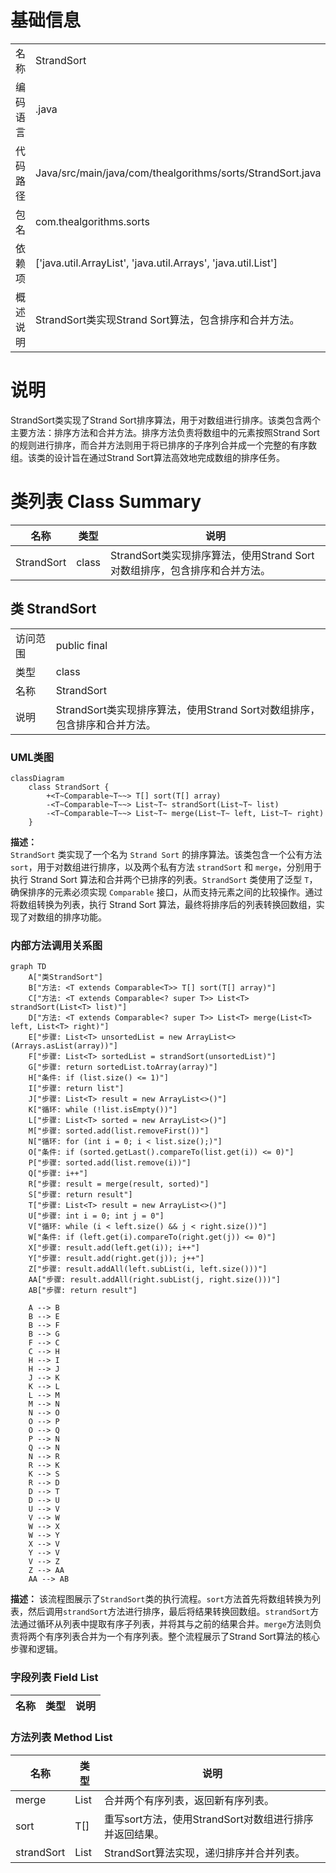 # 基础信息

|      |      |
|------|------|
| 名称 | StrandSort |
| 编码语言 | .java |
| 代码路径 | Java/src/main/java/com/thealgorithms/sorts/StrandSort.java |
| 包名 | com.thealgorithms.sorts |
| 依赖项 | ['java.util.ArrayList', 'java.util.Arrays', 'java.util.List'] |
| 概述说明 | StrandSort类实现Strand Sort算法，包含排序和合并方法。 |

# 说明

StrandSort类实现了Strand Sort排序算法，用于对数组进行排序。该类包含两个主要方法：排序方法和合并方法。排序方法负责将数组中的元素按照Strand Sort的规则进行排序，而合并方法则用于将已排序的子序列合并成一个完整的有序数组。该类的设计旨在通过Strand Sort算法高效地完成数组的排序任务。

# 类列表 Class Summary

| 名称   | 类型  | 说明 |
|-------|------|-------------|
| StrandSort | class | StrandSort类实现排序算法，使用Strand Sort对数组排序，包含排序和合并方法。 |



## 类 StrandSort

|      |      |
|------|------|
| 访问范围 | public final |
| 类型 | class |
| 名称 | StrandSort |
| 说明 | StrandSort类实现排序算法，使用Strand Sort对数组排序，包含排序和合并方法。 |


### UML类图

```mermaid
classDiagram
    class StrandSort {
        +<T~Comparable~T~~> T[] sort(T[] array)
        -<T~Comparable~T~~> List~T~ strandSort(List~T~ list)
        -<T~Comparable~T~~> List~T~ merge(List~T~ left, List~T~ right)
    }
```

**描述：**  
`StrandSort` 类实现了一个名为 `Strand Sort` 的排序算法。该类包含一个公有方法 `sort`，用于对数组进行排序，以及两个私有方法 `strandSort` 和 `merge`，分别用于执行 Strand Sort 算法和合并两个已排序的列表。`StrandSort` 类使用了泛型 `T`，确保排序的元素必须实现 `Comparable` 接口，从而支持元素之间的比较操作。通过将数组转换为列表，执行 Strand Sort 算法，最终将排序后的列表转换回数组，实现了对数组的排序功能。


### 内部方法调用关系图

```mermaid
graph TD
    A["类StrandSort"]
    B["方法: <T extends Comparable<T>> T[] sort(T[] array)"]
    C["方法: <T extends Comparable<? super T>> List<T> strandSort(List<T> list)"]
    D["方法: <T extends Comparable<? super T>> List<T> merge(List<T> left, List<T> right)"]
    E["步骤: List<T> unsortedList = new ArrayList<>(Arrays.asList(array))"]
    F["步骤: List<T> sortedList = strandSort(unsortedList)"]
    G["步骤: return sortedList.toArray(array)"]
    H["条件: if (list.size() <= 1)"]
    I["步骤: return list"]
    J["步骤: List<T> result = new ArrayList<>()"]
    K["循环: while (!list.isEmpty())"]
    L["步骤: List<T> sorted = new ArrayList<>()"]
    M["步骤: sorted.add(list.removeFirst())"]
    N["循环: for (int i = 0; i < list.size();)"]
    O["条件: if (sorted.getLast().compareTo(list.get(i)) <= 0)"]
    P["步骤: sorted.add(list.remove(i))"]
    Q["步骤: i++"]
    R["步骤: result = merge(result, sorted)"]
    S["步骤: return result"]
    T["步骤: List<T> result = new ArrayList<>()"]
    U["步骤: int i = 0; int j = 0"]
    V["循环: while (i < left.size() && j < right.size())"]
    W["条件: if (left.get(i).compareTo(right.get(j)) <= 0)"]
    X["步骤: result.add(left.get(i)); i++"]
    Y["步骤: result.add(right.get(j)); j++"]
    Z["步骤: result.addAll(left.subList(i, left.size()))"]
    AA["步骤: result.addAll(right.subList(j, right.size()))"]
    AB["步骤: return result"]

    A --> B
    B --> E
    B --> F
    B --> G
    F --> C
    C --> H
    H --> I
    H --> J
    J --> K
    K --> L
    L --> M
    M --> N
    N --> O
    O --> P
    O --> Q
    P --> N
    Q --> N
    N --> R
    R --> K
    K --> S
    R --> D
    D --> T
    D --> U
    U --> V
    V --> W
    W --> X
    W --> Y
    X --> V
    Y --> V
    V --> Z
    Z --> AA
    AA --> AB
```

**描述：**
该流程图展示了`StrandSort`类的执行流程。`sort`方法首先将数组转换为列表，然后调用`strandSort`方法进行排序，最后将结果转换回数组。`strandSort`方法通过循环从列表中提取有序子列表，并将其与之前的结果合并。`merge`方法则负责将两个有序列表合并为一个有序列表。整个流程展示了Strand Sort算法的核心步骤和逻辑。

### 字段列表 Field List

| 名称  | 类型  | 说明 |
|-------|-------|------|

### 方法列表 Method List

| 名称  | 类型  | 说明 |
|-------|-------|------|
| merge | List<T> | 合并两个有序列表，返回新有序列表。 |
| sort | T[] | 重写sort方法，使用StrandSort对数组进行排序并返回结果。 |
| strandSort | List<T> | StrandSort算法实现，递归排序并合并列表。 |




